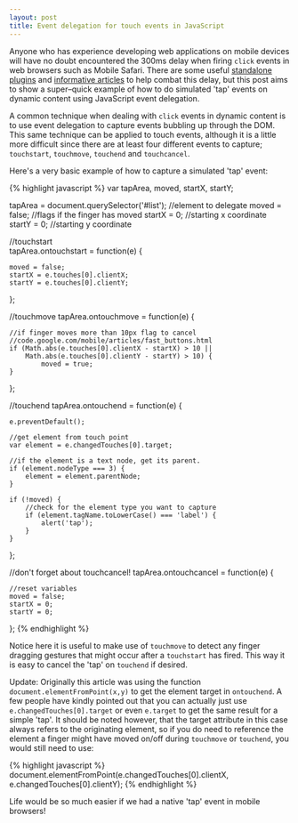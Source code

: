 ```yaml
---
layout: post
title: Event delegation for touch events in JavaScript
---
```


Anyone who has experience developing web applications on mobile devices will have no doubt encountered the 300ms delay when firing `click` events in web browsers such as Mobile Safari. There are some useful [standalone plugins](https://github.com/cheeaun/tappable) and [informative articles](http://code.google.com/mobile/articles/fast_buttons.html) to help combat this delay, but this post aims to show a super–quick example of how to do simulated 'tap' events on dynamic content using JavaScript event delegation.

A common technique when dealing with `click` events in dynamic content is to use event delegation to capture events bubbling up through the DOM. This same technique can be applied to touch events, although it is a little more difficult since there are at least four different events to capture; `touchstart`, `touchmove`, `touchend` and `touchcancel`.

Here's a very basic example of how to capture a simulated 'tap' event:

{% highlight javascript %}
var tapArea, moved, startX, startY;

tapArea = document.querySelector('#list'); //element to delegate
moved = false; //flags if the finger has moved
startX = 0; //starting x coordinate
startY = 0; //starting y coordinate

//touchstart			
tapArea.ontouchstart = function(e) {

	moved = false;
	startX = e.touches[0].clientX;
  	startY = e.touches[0].clientY;
};

//touchmove	
tapArea.ontouchmove = function(e) {

    //if finger moves more than 10px flag to cancel
    //code.google.com/mobile/articles/fast_buttons.html
	if (Math.abs(e.touches[0].clientX - startX) > 10 ||
      	Math.abs(e.touches[0].clientY - startY) > 10) {
    		moved = true;
  	}
};

//touchend
tapArea.ontouchend = function(e) {

	e.preventDefault();

    //get element from touch point
	var element = e.changedTouches[0].target;

    //if the element is a text node, get its parent.
	if (element.nodeType === 3) {	
		element = element.parentNode;
	}

	if (!moved) {
        //check for the element type you want to capture
		if (element.tagName.toLowerCase() === 'label') {
            alert('tap');
        }
	}
};

//don't forget about touchcancel!
tapArea.ontouchcancel = function(e) {

    //reset variables
	moved = false;
	startX = 0;
  	startY = 0;
};
{% endhighlight %}

Notice here it is useful to make use of `touchmove` to detect any finger dragging gestures that might occur after a `touchstart` has fired. This way it is easy to cancel the 'tap' on `touchend` if desired.

Update: Originally this article was using the function `document.elementFromPoint(x,y)` to get the element target in `ontouchend`. A few people have kindly pointed out that you can actually just use `e.changedTouches[0].target` or even `e.target` to get the same result for a simple 'tap'. It should be noted however, that the target attribute in this case always refers to the originating element, so if you do need to reference the element a finger might have moved on/off during `touchmove` or `touchend`, you would still need to use:

{% highlight javascript %}
document.elementFromPoint(e.changedTouches[0].clientX, e.changedTouches[0].clientY);
{% endhighlight %}

Life would be so much easier if we had a native 'tap' event in mobile browsers!